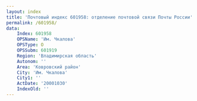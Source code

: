 ```yaml
---
layout: index
title: 'Почтовый индекс 601958: отделение почтовой связи Почты России'
permalink: /601958/
data:
    Index: 601958
    OPSName: 'Им. Чкалова'
    OPSType: О
    OPSSubm: 601919
    Region: 'Владимирская область'
    Autonom: ''
    Area: 'Ковровский район'
    City: 'Им. Чкалова'
    City1: ''
    ActDate: '20001030'
    IndexOld: ''
---
```

